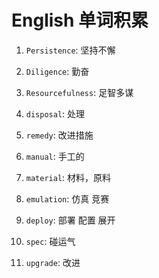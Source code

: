 # English 单词积累

1. `Persistence`: 坚持不懈

2. `Diligence`: 勤奋

3.  `Resourcefulness`: 足智多谋

4. `disposal`: 处理

5. `remedy`: 改进措施

6. `manual`: 手工的

7. `material`: 材料，原料 

8. `emulation`: 仿真 竞赛

9. `deploy`: 部署 配置 展开

10. `spec`: 碰运气 

11. `upgrade`: 改进 



